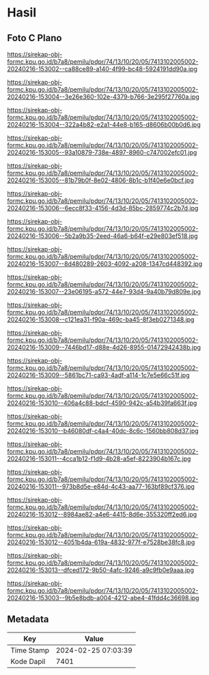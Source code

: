 # Hasil

## Foto C Plano

https://sirekap-obj-formc.kpu.go.id/b7a8/pemilu/pdpr/74/13/10/20/05/7413102005002-20240216-153002--ca88ce89-a140-4f99-bc48-5924191dd90a.jpg

https://sirekap-obj-formc.kpu.go.id/b7a8/pemilu/pdpr/74/13/10/20/05/7413102005002-20240216-153004--3e26e360-102e-4379-b766-3e295f27760a.jpg

https://sirekap-obj-formc.kpu.go.id/b7a8/pemilu/pdpr/74/13/10/20/05/7413102005002-20240216-153004--322a4b82-e2a1-44e8-b165-d8606b00b0d6.jpg

https://sirekap-obj-formc.kpu.go.id/b7a8/pemilu/pdpr/74/13/10/20/05/7413102005002-20240216-153005--93a10879-738e-4897-8960-c747002efc01.jpg

https://sirekap-obj-formc.kpu.go.id/b7a8/pemilu/pdpr/74/13/10/20/05/7413102005002-20240216-153005--81b79b0f-8e02-4806-8b1c-b1f40e6e0bcf.jpg

https://sirekap-obj-formc.kpu.go.id/b7a8/pemilu/pdpr/74/13/10/20/05/7413102005002-20240216-153006--6ecc8f33-4156-4d3d-85bc-2859774c2b7d.jpg

https://sirekap-obj-formc.kpu.go.id/b7a8/pemilu/pdpr/74/13/10/20/05/7413102005002-20240216-153006--5b2a9b35-2eed-46a6-b64f-e29e803ef518.jpg

https://sirekap-obj-formc.kpu.go.id/b7a8/pemilu/pdpr/74/13/10/20/05/7413102005002-20240216-153007--8d480289-2603-4092-a208-1347cd448392.jpg

https://sirekap-obj-formc.kpu.go.id/b7a8/pemilu/pdpr/74/13/10/20/05/7413102005002-20240216-153007--23e06195-a572-44e7-93d4-9a40b79d809e.jpg

https://sirekap-obj-formc.kpu.go.id/b7a8/pemilu/pdpr/74/13/10/20/05/7413102005002-20240216-153008--c121ea31-f90a-469c-ba45-8f3eb0271348.jpg

https://sirekap-obj-formc.kpu.go.id/b7a8/pemilu/pdpr/74/13/10/20/05/7413102005002-20240216-153009--7446bd17-d88e-4d26-8955-01472942438b.jpg

https://sirekap-obj-formc.kpu.go.id/b7a8/pemilu/pdpr/74/13/10/20/05/7413102005002-20240216-153009--5861bc71-ca93-4adf-a114-1c7e5e66c51f.jpg

https://sirekap-obj-formc.kpu.go.id/b7a8/pemilu/pdpr/74/13/10/20/05/7413102005002-20240216-153010--406a4c88-bdcf-4590-942c-a54b39fa663f.jpg

https://sirekap-obj-formc.kpu.go.id/b7a8/pemilu/pdpr/74/13/10/20/05/7413102005002-20240216-153010--b46080df-c4a4-40dc-8c6c-1560bb808d37.jpg

https://sirekap-obj-formc.kpu.go.id/b7a8/pemilu/pdpr/74/13/10/20/05/7413102005002-20240216-153011--4cca1b12-f1d9-4b28-a5ef-8223904b167c.jpg

https://sirekap-obj-formc.kpu.go.id/b7a8/pemilu/pdpr/74/13/10/20/05/7413102005002-20240216-153011--973b8d5e-e84d-4c43-aa77-163bf89cf376.jpg

https://sirekap-obj-formc.kpu.go.id/b7a8/pemilu/pdpr/74/13/10/20/05/7413102005002-20240216-153012--8984ae82-a4e6-4415-8d6e-355320ff2ed6.jpg

https://sirekap-obj-formc.kpu.go.id/b7a8/pemilu/pdpr/74/13/10/20/05/7413102005002-20240216-153012--4051b4da-619a-4832-977f-e7528be38fc8.jpg

https://sirekap-obj-formc.kpu.go.id/b7a8/pemilu/pdpr/74/13/10/20/05/7413102005002-20240216-153013--dfced172-9b50-4afc-9246-a9c9fb0e9aaa.jpg

https://sirekap-obj-formc.kpu.go.id/b7a8/pemilu/pdpr/74/13/10/20/05/7413102005002-20240216-153003--9b5e8bdb-a004-4212-abe4-41fdd4c36698.jpg


## Metadata

| Key        | Value               |
| ---------- | ------------------- |
| Time Stamp | 2024-02-25 07:03:39 |
| Kode Dapil | 7401                |



